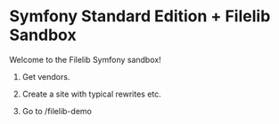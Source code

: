 Symfony Standard Edition + Filelib Sandbox
===========================================

Welcome to the Filelib Symfony sandbox!

1. Get vendors.

2. Create a site with typical rewrites etc. 

3. Go to /filelib-demo
